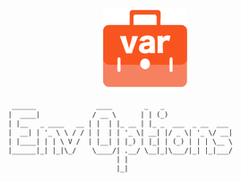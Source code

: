 <p style="text-align: center">
    <img width="150px" height="150px" src='./icon256.png' alt="">
</p>

```
  ______               ____        _   _                 
 |  ____|             / __ \      | | (_)                
 | |__   _ ____   __ | |  | |_ __ | |_ _  ___  _ __  ___ 
 |  __| | '_ \ \ / / | |  | | '_ \| __| |/ _ \| '_ \/ __|
 | |____| | | \ V /  | |__| | |_) | |_| | (_) | | | \__ \
 |______|_| |_|\_/    \____/| .__/ \__|_|\___/|_| |_|___/
                            | |                          
                            |_|          
```